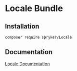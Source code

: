 # Locale Bundle

## Installation

```
composer require spryker/Locale
```

## Documentation

[Locale Documentation](https://spryker.github.io/locale/index.html)




